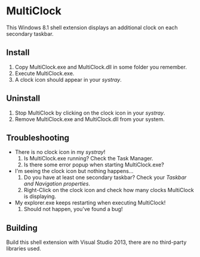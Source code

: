 # MultiClock

This Windows 8.1 shell extension displays an additional clock on each secondary taskbar. 

## Install

1. Copy MultiClock.exe and MultiClock.dll in some folder you remember.
2. Execute MultiClock.exe.
3. A clock icon should appear in your _systray_.

## Uninstall

1. Stop MultiClock by clicking on the clock icon in your _systray_.
2. Remove MultiClock.exe and MultiClock.dll from your system.

## Troubleshooting

* There is no clock icon in my _systray_!
  1. Is MultiClock.exe running? Check the Task Manager.
  2. Is there some error popup when starting MultiClock.exe?
* I'm seeing the clock icon but nothing happens...
  1. Do you have at least one secondary taskbar? Check your _Taskbar and Navigation properties_.
  2. Right-Click on the clock icon and check how many clocks MultiClock is displaying.
* My explorer.exe keeps restarting when executing MultiClock!
  1. Should not happen, you've found a bug!

## Building

Build this shell extension with Visual Studio 2013, there are no third-party libraries used.
